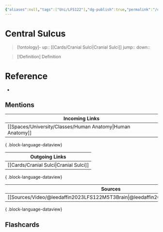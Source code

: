 ```yaml
---
{"aliases":null,"tags":["Uni/LFS122"],"dg-publish":true,"permalink":"/cards/central-sulcus/","dgPassFrontmatter":true}
---
```


# Central Sulcus

> [!ontology]-
> up:: [[Cards/Cranial Sulci\|Cranial Sulci]]
> jump:: 
> down:: 

> [!Definition] Definition
> 

# Reference
- 

## Mentions
| Incoming Links                                                |
| ------------------------------------------------------------- |
| [[Spaces/University/Classes/Human Anatomy\|Human Anatomy]] |

{ .block-language-dataview}

| Outgoing Links                            |
| ----------------------------------------- |
| [[Cards/Cranial Sulci\|Cranial Sulci]] |

{ .block-language-dataview}

| Sources                                                                           |
| --------------------------------------------------------------------------------- |
| [[Sources/Video/@leedaffin2023LFS122M5T3Brain\|@leedaffin2023LFS122M5T3Brain]] |

{ .block-language-dataview}

## Flashcards 
